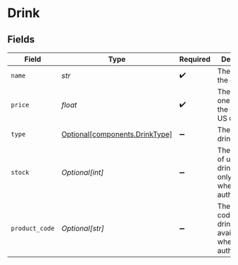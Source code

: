 # Drink


## Fields

| Field                                                                         | Type                                                                          | Required                                                                      | Description                                                                   | Example                                                                       |
| ----------------------------------------------------------------------------- | ----------------------------------------------------------------------------- | ----------------------------------------------------------------------------- | ----------------------------------------------------------------------------- | ----------------------------------------------------------------------------- |
| `name`                                                                        | *str*                                                                         | :heavy_check_mark:                                                            | The name of the drink.                                                        | Old Fashioned                                                                 |
| `price`                                                                       | *float*                                                                       | :heavy_check_mark:                                                            | The price of one unit of the drink in US cents.                               | 1000                                                                          |
| `type`                                                                        | [Optional[components.DrinkType]](../../models/components/drinktype.md)        | :heavy_minus_sign:                                                            | The type of drink.                                                            |                                                                               |
| `stock`                                                                       | *Optional[int]*                                                               | :heavy_minus_sign:                                                            | The number of units of the drink in stock, only available when authenticated. |                                                                               |
| `product_code`                                                                | *Optional[str]*                                                               | :heavy_minus_sign:                                                            | The product code of the drink, only available when authenticated.             | AC-A2DF3                                                                      |